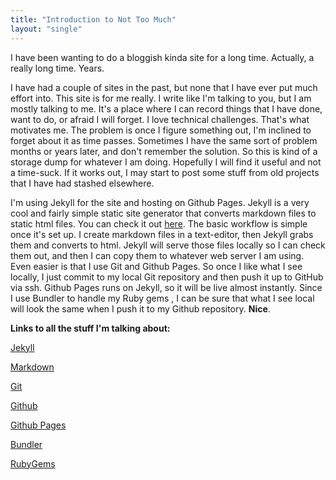 ```yaml
---
title: "Introduction to Not Too Much"
layout: "single"  
---
```


I have been wanting to do a bloggish kinda site for a long time. Actually, a really long time. Years.  

I have had a couple of sites in the past, but none that I have ever put much effort into.  This site is for me really.  I write like I'm talking to you, but I am mostly talking to me.  It's a place where I can record things that I have done, want to do, or afraid I will forget.  I love technical challenges. That's what motivates me. The problem is once I figure something out, I'm inclined to forget about it as time passes.  Sometimes I have the same sort of problem months or years later, and don't remember the solution. So this is kind of a storage dump for whatever I am doing.  Hopefully I will find it useful and not a time-suck.  If it works out, I may start to post some stuff from old projects that I have had stashed elsewhere.


I'm using Jekyll for the site and hosting on Github Pages.  Jekyll is a very cool and fairly simple static site generator that converts markdown files to static html files. You can check it out [here](https:jekyllrb.com). The basic workflow is simple once it's set up.  I create markdown files in a text-editor, then Jekyll grabs them and converts to html. Jekyll will serve those files locally so I can check them out, and then I can copy them to whatever web server I am using.  Even easier is that I use Git and Github Pages.  So once I like what I see locally, I just commit to my local Git repository and then push it up to GitHub via ssh.  Github Pages runs on Jekyll, so it will be live almost instantly.  Since I use Bundler to handle my Ruby gems , I can be sure that what I see local will look the same when I push it to my Github repository.  **Nice**.


**Links to all the stuff I'm talking about:**  

[Jekyll](https:jekyllrb.com)  

[Markdown](https:daringfireball.net)  

[Git](https:git-scm.com)  

[Github](https:github.com)

[Github Pages](https:pages.github.com)  

[Bundler](https:bundler.io)  

[RubyGems](https:rubygems.org)  
